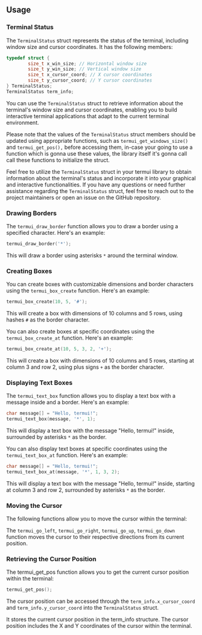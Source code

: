 ## Usage

### Terminal Status

The `TerminalStatus` struct represents the status of the terminal, including window size and cursor coordinates. It has the following members:

```c
typedef struct {
        size_t x_win_size; // Horizontal window size
        size_t y_win_size; // Vertical window size
        size_t x_cursor_coord; // X cursor coordinates
        size_t y_cursor_coord; // Y cursor coordinates
} TerminalStatus;
TerminalStatus term_info;
```

You can use the `TerminalStatus` struct to retrieve information about the terminal's window size and cursor coordinates, enabling you to build interactive terminal applications that adapt to the current terminal environment.

Please note that the values of the `TerminalStatus` struct members should be updated using appropriate functions, such as `termui_get_windows_size()` and `termui_get_pos(),` before accessing them, in-case your going to use a function which is gonna use these values, the library itself it's gonna call call these functions to initialize the struct.

Feel free to utilize the `TerminalStatus` struct in your termui library to obtain information about the terminal's status and incorporate it into your graphical and interactive functionalities. If you have any questions or need further assistance regarding the `TerminalStatus` struct, feel free to reach out to the project maintainers or open an issue on the GitHub repository.

### Drawing Borders

The `termui_draw_border` function allows you to draw a border using a specified character. Here's an example:

```c
termui_draw_border('*');
```

This will draw a border using asterisks `*` around the terminal window.

### Creating Boxes

You can create boxes with customizable dimensions and border characters using the `termui_box_create` function. Here's an example:

```c
termui_box_create(10, 5, '#');
```

This will create a box with dimensions of 10 columns and 5 rows, using hashes `#` as the border character.

You can also create boxes at specific coordinates using the `termui_box_create_at` function. Here's an example:

```c
termui_box_create_at(10, 5, 3, 2, '+');
```

This will create a box with dimensions of 10 columns and 5 rows, starting at column 3 and row 2, using plus signs `+` as the border character.

### Displaying Text Boxes

The `termui_text_box` function allows you to display a text box with a message inside and a border. Here's an example:

```c
char message[] = "Hello, termui!";
termui_text_box(message, '*', 1);
```

This will display a text box with the message "Hello, termui!" inside, surrounded by asterisks `*` as the border.

You can also display text boxes at specific coordinates using the `termui_text_box_at` function. Here's an example:

```c
char message[] = "Hello, termui!";
termui_text_box_at(message, '*', 1, 3, 2);
```

This will display a text box with the message "Hello, termui!" inside, starting at column 3 and row 2, surrounded by asterisks `*` as the border.

### Moving the Cursor

The following functions allow you to move the cursor within the terminal:

The `termui_go_left`, `termui_go_right`, `termui_go_up`, `termui_go_down` function moves the cursor to their respective directions from its current position.

### Retrieving the Cursor Position

The termui_get_pos function allows you to get the current cursor position within the terminal:

```c
termui_get_pos();
```

The cursor position can be accessed through the `term_info.x_cursor_coord` and `term_info.y_cursor_coord` into the `TerminalStatus` struct.

It stores the current cursor position in the term_info structure. The cursor position includes the X and Y coordinates of the cursor within the terminal.
